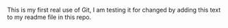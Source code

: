 This is my first real use of Git, I am testing it for changed by adding this text to my readme file in this repo.